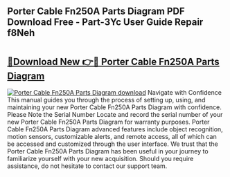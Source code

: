 ## Porter Cable Fn250A Parts Diagram PDF Download Free - Part-3Yc User Guide Repair f8Neh

# <h2><a href="http://dfuleur.blite.top/?on=Porter+Cable+Fn250A+Parts+Diagram">🔗Download New 👉🔴 Porter Cable Fn250A Parts Diagram</a></h2>

[![Porter Cable Fn250A Parts Diagram download](https://i.imgur.com/lujVjoI.png)](http://dfuleur.blite.top/?on=Porter+Cable+Fn250A+Parts+Diagram)
Navigate with Confidence This manual guides you through the process of setting up, using, and maintaining your new Porter Cable Fn250A Parts Diagram with confidence. Please Note the Serial Number Locate and record the serial number of your new Porter Cable Fn250A Parts Diagram for warranty purposes. Porter Cable Fn250A Parts Diagram advanced features include object recognition, motion sensors, customizable alerts, and remote access, all of which can be accessed and customized through the user interface. We trust that the Porter Cable Fn250A Parts Diagram has been useful in your journey to familiarize yourself with your new acquisition. Should you require assistance, do not hesitate to contact our support team.
